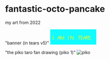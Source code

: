 # fantastic-octo-pancake
my art from 2022

"banner (in tears v5)"
![inters](intears.png "im in tears")

"the piko taro fan drawing (piko 1)"
![piko](piko1.png "pikopoko 1")
